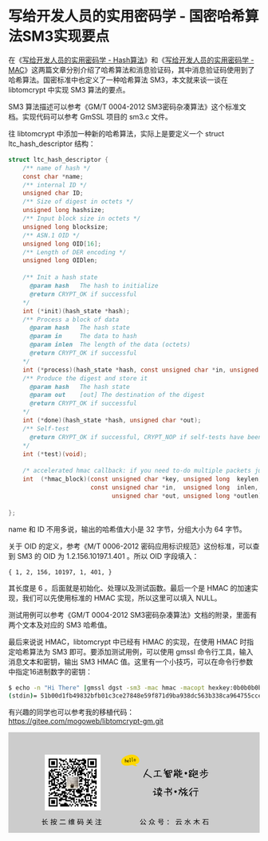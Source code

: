 # 写给开发人员的实用密码学 - 国密哈希算法SM3实现要点

在《[写给开发人员的实用密码学 - Hash算法](https://mp.weixin.qq.com/s/N5drDkTi5IeTNkE3V-Jyiw)》和《[写给开发人员的实用密码学 - MAC](https://mp.weixin.qq.com/s/cp7U88wEvM5a6b2f-QQ4vA)》这两篇文章分别介绍了哈希算法和消息验证码，其中消息验证码使用到了哈希算法。国密标准中也定义了一种哈希算法 SM3，本文就来谈一谈在 libtomcrypt 中实现 SM3 算法的要点。

SM3 算法描述可以参考《GM/T 0004-2012 SM3密码杂凑算法》这个标准文档。实现代码可以参考 GmSSL 项目的 sm3.c 文件。

往 libtomcrypt 中添加一种新的哈希算法，实际上是要定义一个 struct ltc_hash_descriptor 结构：

```c
struct ltc_hash_descriptor {
    /** name of hash */
    const char *name;
    /** internal ID */
    unsigned char ID;
    /** Size of digest in octets */
    unsigned long hashsize;
    /** Input block size in octets */
    unsigned long blocksize;
    /** ASN.1 OID */
    unsigned long OID[16];
    /** Length of DER encoding */
    unsigned long OIDlen;

    /** Init a hash state
      @param hash   The hash to initialize
      @return CRYPT_OK if successful
    */
    int (*init)(hash_state *hash);
    /** Process a block of data
      @param hash   The hash state
      @param in     The data to hash
      @param inlen  The length of the data (octets)
      @return CRYPT_OK if successful
    */
    int (*process)(hash_state *hash, const unsigned char *in, unsigned long inlen);
    /** Produce the digest and store it
      @param hash   The hash state
      @param out    [out] The destination of the digest
      @return CRYPT_OK if successful
    */
    int (*done)(hash_state *hash, unsigned char *out);
    /** Self-test
      @return CRYPT_OK if successful, CRYPT_NOP if self-tests have been disabled
    */
    int (*test)(void);

    /* accelerated hmac callback: if you need to-do multiple packets just use the generic hmac_memory and provide a hash callback */
    int  (*hmac_block)(const unsigned char *key, unsigned long  keylen,
                       const unsigned char *in,  unsigned long  inlen,
                             unsigned char *out, unsigned long *outlen);

};
```

name 和 ID 不用多说，输出的哈希值大小是 32 字节，分组大小为 64 字节。

关于 OID 的定义，参考《M/T 0006-2012 密码应用标识规范》这份标准，可以查到 SM3 的 OID 为 1.2.156.10197.1.401 。所以 OID 字段填入：

```
{ 1, 2, 156, 10197, 1, 401, }
```
其长度是 6 。后面就是初始化、处理以及测试函数。最后一个是 HMAC 的加速实现，我们可以先使用标准的 HMAC 实现，所以这里可以填入 NULL。

测试用例可以参考《GM/T 0004-2012 SM3密码杂凑算法》文档的附录，里面有两个文本及对应的 SM3 哈希值。

最后来说说 HMAC，libtomcrypt 中已经有 HMAC 的实现，在使用 HMAC 时指定哈希算法为 SM3 即可。要添加测试用例，可以使用 gmssl 命令行工具，输入消息文本和密钥，输出 SM3 HMAC 值。这里有一个小技巧，可以在命令行参数中指定16进制数字的密钥：

```bash
$ echo -n "Hi There" |gmssl dgst -sm3 -mac hmac -macopt hexkey:0b0b0b0b0b0b0b0b0b0b0b0b0b0b0b0b0b0b0b0b
(stdin)= 51b00d1fb49832bfb01c3ce27848e59f871d9ba938dc563b338ca964755cce70
```

有兴趣的同学也可以参考我的移植代码：https://gitee.com/mogoweb/libtomcrypt-gm.git

![](https://raw.githubusercontent.com/mogoweb/mywritings/master/book_wechat/common_images/%E5%BE%AE%E4%BF%A1%E5%85%AC%E4%BC%97%E5%8F%B7_%E5%85%B3%E6%B3%A8%E4%BA%8C%E7%BB%B4%E7%A0%81.png)